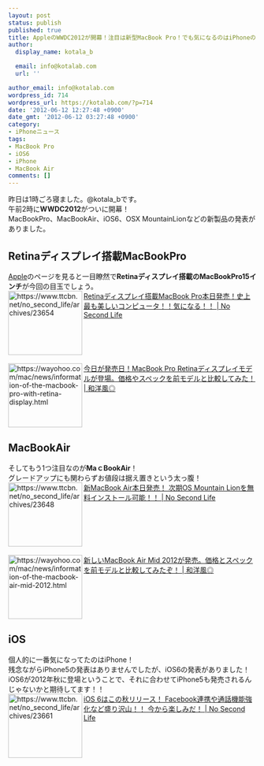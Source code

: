 ```yaml
---
layout: post
status: publish
published: true
title: AppleのWWDC2012が開幕！注目は新型MacBook Pro！でも気になるのはiPhoneのこと！
author:
  display_name: kotala_b

  email: info@kotalab.com
  url: ''

author_email: info@kotalab.com
wordpress_id: 714
wordpress_url: https://kotalab.com/?p=714
date: '2012-06-12 12:27:48 +0900'
date_gmt: '2012-06-12 03:27:48 +0900'
category:
- iPhoneニュース
tags:
- MacBook Pro
- iOS6
- iPhone
- MacBook Air
comments: []
---
```

<p>昨日は1時ごろ寝ました。@kotala_bです。<br />
午前2時に<strong>WWDC2012</strong>がついに開幕！<br />
MacBookPro、MacBookAir、iOS6、OSX MountainLionなどの新製品の発表がありました。<br />
<!--more--></p>
<h2>Retinaディスプレイ搭載MacBookPro</h2>
<p><a href="https://www.apple.com/jp/mac/" title="apple" target="_blank">Apple</a>のページを見ると一目瞭然で<strong>Retinaディスプレイ搭載のMacBookPro15インチ</strong>が今回の目玉でしょう。<br />
<a href="https://www.ttcbn.net/no_second_life/archives/23654" target="_blank"><img title="Retinaディスプレイ搭載MacBook Pro本日発売！史上最も美しいコンピュータ！！気になる！！ | No Second Life" src="https://capture.heartrails.com/150x130?https://www.ttcbn.net/no_second_life/archives/23654" alt="https://www.ttcbn.net/no_second_life/archives/23654" width="150" height="130" align="left" /></a><a href="https://www.ttcbn.net/no_second_life/archives/23654" title="Retinaディスプレイ搭載MacBook Pro本日発売！史上最も美しいコンピュータ！！気になる！！ | No Second Life" target="_blank">Retinaディスプレイ搭載MacBook Pro本日発売！史上最も美しいコンピュータ！！気になる！！ | No Second Life</a><br style="clear:both;" /><br />
<a href="https://wayohoo.com/mac/news/information-of-the-macbook-pro-with-retina-display.html" target="_blank"><img title="今日が発売日！MacBook Pro Retinaディスプレイモデルが登場。価格やスペックを前モデルと比較してみた！ | 和洋風◎" src="https://capture.heartrails.com/150x130?https://wayohoo.com/mac/news/information-of-the-macbook-pro-with-retina-display.html" alt="https://wayohoo.com/mac/news/information-of-the-macbook-pro-with-retina-display.html" width="150" height="130" align="left" /></a><a href="https://wayohoo.com/mac/news/information-of-the-macbook-pro-with-retina-display.html" title="今日が発売日！MacBook Pro Retinaディスプレイモデルが登場。価格やスペックを前モデルと比較してみた！ | 和洋風◎" target="_blank">今日が発売日！MacBook Pro Retinaディスプレイモデルが登場。価格やスペックを前モデルと比較してみた！ | 和洋風◎</a><br style="clear:both;" /></p>
<h2>MacBookAir</h2>
<p>そしてもう1つ注目なのが<strong>MaｃBookAir</strong>！<br />
グレードアップにも関わらずお値段は据え置きという太っ腹！<br />
<a href="https://www.ttcbn.net/no_second_life/archives/23648" target="_blank"><img title="新MacBook Air本日発売！ 次期OS Mountain Lionを無料インストール可能！！ | No Second Life" src="https://capture.heartrails.com/150x130?https://www.ttcbn.net/no_second_life/archives/23648" alt="https://www.ttcbn.net/no_second_life/archives/23648" width="150" height="130" align="left" /></a><a href="https://www.ttcbn.net/no_second_life/archives/23648" title="新MacBook Air本日発売！ 次期OS Mountain Lionを無料インストール可能！！ | No Second Life" target="_blank">新MacBook Air本日発売！ 次期OS Mountain Lionを無料インストール可能！！ | No Second Life</a><br style="clear:both;" /><br />
<a href="https://wayohoo.com/mac/news/information-of-the-macbook-air-mid-2012.html" target="_blank"><img title="新しいMacBook Air Mid 2012が発売。価格とスペックを前モデルと比較してみたぞ！ | 和洋風◎" src="https://capture.heartrails.com/150x130?https://wayohoo.com/mac/news/information-of-the-macbook-air-mid-2012.html" alt="https://wayohoo.com/mac/news/information-of-the-macbook-air-mid-2012.html" width="150" height="130" align="left" /></a><a href="https://wayohoo.com/mac/news/information-of-the-macbook-air-mid-2012.html" title="新しいMacBook Air Mid 2012が発売。価格とスペックを前モデルと比較してみたぞ！ | 和洋風◎" target="_blank">新しいMacBook Air Mid 2012が発売。価格とスペックを前モデルと比較してみたぞ！ | 和洋風◎</a><br style="clear:both;" /></p>
<h2>iOS</h2>
<p>個人的に一番気になってたのはiPhone！<br />
残念ながらiPhone5の発表はありませんでしたが、iOS6の発表がありました！<br />
iOS6が2012年秋に登場ということで、それに合わせてiPhone5も発売されるんじゃないかと期待してます！！<br />
<a href="https://www.ttcbn.net/no_second_life/archives/23661" target="_blank"><img title="iOS 6はこの秋リリース！ Facebook連携や通話機能強化など盛り沢山！！ 今から楽しみだ！ | No Second Life" src="https://capture.heartrails.com/150x130?https://www.ttcbn.net/no_second_life/archives/23661" alt="https://www.ttcbn.net/no_second_life/archives/23661" width="150" height="130" align="left" /></a><a href="https://www.ttcbn.net/no_second_life/archives/23661" title="iOS 6はこの秋リリース！ Facebook連携や通話機能強化など盛り沢山！！ 今から楽しみだ！ | No Second Life" target="_blank">iOS 6はこの秋リリース！ Facebook連携や通話機能強化など盛り沢山！！ 今から楽しみだ！ | No Second Life</a><br style="clear:both;" /></p>
